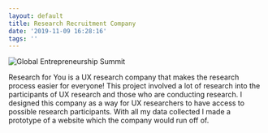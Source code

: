 ```yaml
---
layout: default
title: Research Recruitment Company
date: '2019-11-09 16:28:16'
tags: ''
---
```

![Global Entrepreneurship Summit](/images/uploads/2016_global_entrepreneurship_summit_logo_color_800_1.jpg "Global Entrepreneurship Summit")

Research for You is a UX research company that makes the research process easier for everyone! This project involved a lot of research into the participants of UX research and those who are conducting research. I designed this company as a way for UX researchers to have access to possible research participants. With all my data collected I made a prototype of a website which the company would run off of.
